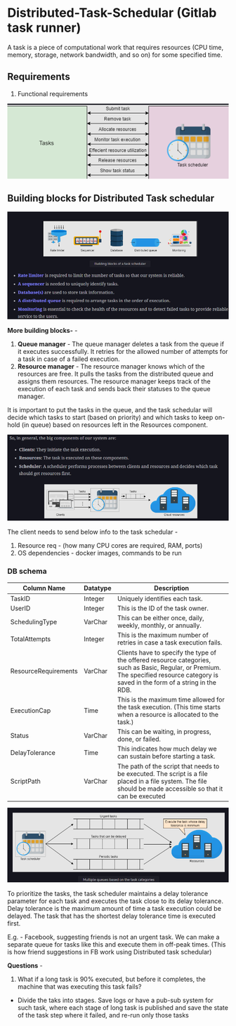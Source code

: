 # Distributed-Task-Schedular (Gitlab task runner)

A task is a piece of computational work that requires resources (CPU time, memory, storage, network bandwidth, and so on) for some specified time.

## Requirements

1. Functional requirements

![alt text](PNG/dt.PNG "Title")

## Building blocks for Distributed Task schedular

![alt text](PNG/dt1.PNG "Title")  

**More building blocks-** - 

1. **Queue manager** - The queue manager deletes a task from the queue if it executes successfully. It retries for the allowed number of attempts for a task in case of a failed execution.
2. **Resource manager** -  The resource manager knows which of the resources are free. It pulls the tasks from the distributed queue and assigns them resources. The resource manager keeps track of the execution of each task and sends back their statuses to the queue manager.

It is important to put the tasks in the queue, and the task schedular will decide which tasks to start (based on priority) and which tasks to keep on-hold (in queue) based on resources left in the Resources component.

![alt text](PNG/dt2.PNG "Title")

The client needs to send below info to the task schedular  - 
1. Resource req - (how many CPU cores are required, RAM, ports)
2. OS dependencies - docker images, commands to be run

### DB schema

| Column Name         | Datatype | Description                                                                                           |
|---------------------|----------|-------------------------------------------------------------------------------------------------------|
| TaskID              | Integer  | Uniquely identifies each task.                                                                       |
| UserID              | Integer  | This is the ID of the task owner.                                                                    |
| SchedulingType      | VarChar  | This can be either once, daily, weekly, monthly, or annually.                                         |
| TotalAttempts       | Integer  | This is the maximum number of retries in case a task execution fails.                                 |
| ResourceRequirements | VarChar  | Clients have to specify the type of the offered resource categories, such as Basic, Regular, or Premium. The specified resource category is saved in the form of a string in the RDB. |
| ExecutionCap        | Time     | This is the maximum time allowed for the task execution. (This time starts when a resource is allocated to the task.) |
| Status              | VarChar  | This can be waiting, in progress, done, or failed.                                                    |
| DelayTolerance      | Time     | This indicates how much delay we can sustain before starting a task.                                   |
| ScriptPath          | VarChar  | The path of the script that needs to be executed. The script is a file placed in a file system. The file should be made accessible so that it can be executed |

![alt text](PNG/dt3.PNG "Title")

To prioritize the tasks, the task scheduler maintains a delay tolerance parameter for each task and executes the task close to its delay tolerance. Delay tolerance is the maximum amount of time a task execution could be delayed. The task that has the shortest delay tolerance time is executed first.  

E.g. - Facebook, suggesting friends is not an urgent task. We can make a separate queue for tasks like this and execute them in off-peak times. (This is how friend suggestions in FB work using Distributed task schedular)

**Questions** - 
1. What if a long task is 90% executed, but before it completes, the machine that was executing this task fails?
 - Divide the taks into stages. Save logs or have a pub-sub system for such task, where each stage of long task is published and save the state of the task step where it failed, and re-run only those tasks

